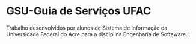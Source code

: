 # GSU-Guia de Serviços UFAC
Trabalho desenvolvidos por alunos de Sistema de Informação da Universidade Federal do Acre para a disciplina Engenharia de Softaware I.

